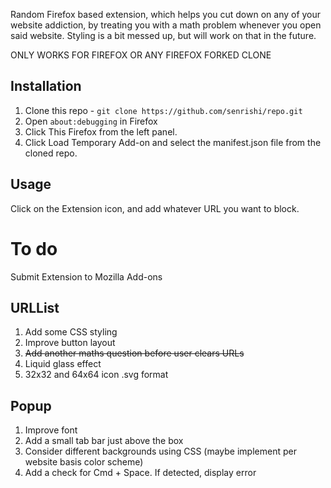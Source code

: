 Random Firefox based extension, which helps you cut down on any of your website addiction, by treating you with a math problem whenever you open said website. Styling is a bit messed up, but will work on that in the future. 

ONLY WORKS FOR FIREFOX OR ANY FIREFOX FORKED CLONE

## Installation
1. Clone this repo - ```git clone https://github.com/senrishi/repo.git```
2. Open ```about:debugging``` in Firefox
3. Click This Firefox from the left panel.
4. Click Load Temporary Add-on and select the manifest.json file from the cloned repo. 

## Usage
Click on the Extension icon, and add whatever URL you want to block. 

# To do
Submit Extension to Mozilla Add-ons 

## URLList
1. Add some CSS styling
2. Improve button layout
3. ~~Add another maths question before user clears URLs~~
4. Liquid glass effect
5. 32x32 and 64x64 icon .svg format

## Popup 
1. Improve font
2. Add a small tab bar just above the box
3. Consider different backgrounds using CSS (maybe implement per website basis color scheme)
4. Add a check for Cmd + Space. If detected, display error